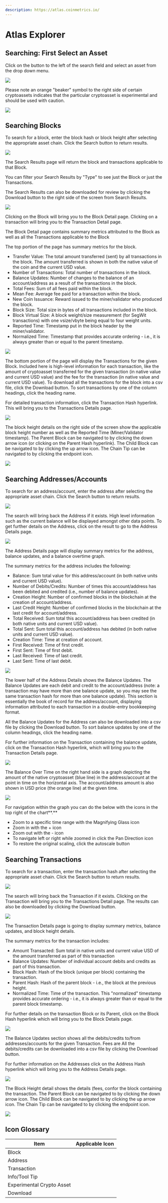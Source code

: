 ```yaml
---
description: https://atlas.coinmetrics.io/
---
```


# Atlas Explorer

## Searching: First Select an Asset

Click on the button to the left of the search field and select an asset from the drop down menu.

![](../.gitbook/assets/Atlas%20Search.png)

Please note an orange "beaker" symbol to the right side of certain cryptoassets indicates that the particular cryptoasset is experimental and should be used with caution.

![](../.gitbook/assets/Atlas%20Asset%20Selector.png)

## Searching Blocks

To search for a block, enter the block hash or block height after selecting the appropriate asset chain. Click the Search button to return results.

![](../.gitbook/assets/Block%20Search.png)

The Search Results page will return the block and transactions applicable to that Block.

You can filter your Search Results by "Type" to see just the Block or just the Transactions.

The Search Results can also be downloaded for review by clicking the Download button to the right side of the screen from Search Results.

![](../.gitbook/assets/Block%20Search%20Results.png)

Clicking on the Block will bring you to the Block Detail page. Clicking on a transaction will bring you to the Transaction Detail page.

The Block Detail page contains summary metrics attributed to the Block as well as all the Transactions applicable to the Block

The top portion of the page has summary metrics for the block.

* Transfer Value: The total amount transferred (sent) by all transactions in the block. The amount transferred is shown in both the native value of the coin and the current USD value.
* Number of Transactions: Total number of transactions in the block.
* Balance Updates: Number of changes to the balance of an account/address as a result of the transactions in the block.
* Total Fees: Sum of all fees paid within the block.
* Mean Fee: Average fee paid for a transaction within the block.
* New Coin Issuance: Reward issued to the miner/validator who produced the block.
* Block Size: Total size in bytes of all transactions included in the block.
* Block Virtual Size: A block weight/size measurement (for SegWit transactions) with one vsize/vbyte being equal to four weight units.
* Reported Time: Timestamp put in the block header by the miner/validator.
* Normalized Time: Timestamp that provides accurate ordering - i.e., it is always greater than or equal to the parent timestamp.

![](../.gitbook/assets/Block%20Summary%20Info%20\(1\).png)

The bottom portion of the page will display the Transactions for the given Block. Included here is high-level information for each transaction, like the amount of cryptoasset transferred for the given transaction (in native value and current USD value) and the fee for the transaction (in native value and current USD value). To download all the transactions for the block into a csv file, click the Download button. To sort transactions by one of the column headings, click the heading name.

For detailed transaction information, click the Transaction Hash hyperlink. This will bring you to the Transactions Details page.

![](../.gitbook/assets/Block%20Transactions.png)

The block height details on the right side of the screen show the applicable block height number as well as the Reported Time (Miner/Validator timestamp). The Parent Block can be navigated to by clicking the down arrow icon (or clicking on the Parent Hash hyperlink). The Child Block can be navigated to by clicking the up arrow icon. The Chain Tip can be navigated to by clicking the endpoint icon.

![](../.gitbook/assets/Block%20Height%20Details.png)

## **Searching Addresses/Accounts**

To search for an address/account, enter the address after selecting the appropriate asset chain. Click the Search button to return results.

![](../.gitbook/assets/Address%20Search.png)

The search will bring back the Address if it exists. High level information such as the current balance will be displayed amongst other data points. To get further details on the Address, click on the result to go to the Address Details page.

![](../.gitbook/assets/Address%20Search%20Results.png)

The Address Details page will display summary metrics for the address, balance updates, and a balance overtime graph.

The summary metrics for the address includes the following:

* Balance: Sum total value for this address/account (in both native units and current USD value).
* Number of Debits/Credits: Number of times this account/address has been debited and credited (i.e., number of balance updates).
* Creation Height: Number of confirmed blocks in the blockchain at the creation of account/address.
* Last Credit Height: Number of confirmed blocks in the blockchain at the last credit for account/address.
* Total Received: Sum total this account/address has been credited (in both native units and current USD value).
* Total Sent: Sum total this account/address has debited (in both native units and current USD value).
* Creation Time: Time at creation of account.
* First Received: Time of first credit.
* First Sent: Time of first debit.
* Last Received: Time of last credit.
* Last Sent: Time of last debit.

![](../.gitbook/assets/Address%20Summary.png)

The lower half of the Address Details shows the Balance Updates. The Balance Updates are each debit and credit to the account/address (note: a transaction may have more than one balance update, so you may see the same transaction hash for more than one balance update). This section is essentially the book of record for the address/account, displaying information attributed to each transaction in a double-entry bookkeeping format.

All the Balance Updates for the Address can also be downloaded into a csv file by clicking the Download button. To sort balance updates by one of the column headings, click the heading name.

For further information on the Transaction containing the balance update, click on the Transaction Hash hyperlink, which will bring you to the Transaction Details page.

![](../.gitbook/assets/Balance%20Update%20Detail.png)

The Balance Over Time on the right hand side is a graph depicting the amount of the native cryptoasset (blue line) in the address/account at the point in time on the horizontal axis. The account/address amount is also shown in USD price (the orange line) at the given time.

![](../.gitbook/assets/Screen%20Shot%202022-07-20%20at%208.51.17%20PM%20\(1\).png)

For navigation within the graph you can do the below with the icons in the top right of the chart\*\*.\*\*

* Zoom to a specific time range with the Magnifying Glass icon
* Zoom in with the + icon
* Zoom out with the - icon
* To navigate left or right while zoomed in click the Pan Direction icon
* To restore the original scaling, click the autoscale button

## **Searching Transactions**

To search for a transaction, enter the transaction hash after selecting the appropriate asset chain. Click the Search button to return results.

![](../.gitbook/assets/Transaction%20Search.png)

The search will bring back the Transaction if it exists. Clicking on the Transaction will bring you to the Transactions Detail page. The results can also be downloaded by clicking the Download button.

![](../.gitbook/assets/Screen%20Shot%202022-07-20%20at%208.59.40%20PM.png)

The Transaction Details page is going to display summary metrics, balance updates, and block height details.

The summary metrics for the transaction includes:

* Amount Transacted: Sum total in native units and current value USD of the amount transferred as part of this transaction
* Balance Updates: Number of individual account debits and credits as part of this transaction.
* Block Hash: Hash of the block (unique per block) containing the transaction.
* Parent Hash: Hash of the parent block - i.e., the block at the previous height.
* Normalized Time: Time of the transaction. This "normalized" timestamp provides accurate ordering - i.e., it is always greater than or equal to the parent block timestamp.

For further details on the transaction Block or its Parent, click on the Block Hash hyperlink which will bring you to the Block Details page.

![](../.gitbook/assets/Transaction%20Summary.png)

The Balance Updates section shows all the debits/credits to/from addresses/accounts for the given Transaction. Fees are All the debits/credits can be downloaded into a csv file by clicking the Download button.

For further information on the Addresses click on the Address Hash hyperlink which will bring you to the Address Details page.

![](../.gitbook/assets/Transaction%20Balance%20Updates.png)

The Block Height detail shows the details (fees, confor the block containing the transaction. The Parent Block can be navigated to by clicking the down arrow icon. The Child Block can be navigated to by clicking the up arrow icon. The Chain Tip can be navigated to by clicking the endpoint icon.

![](../.gitbook/assets/Transaction%20Block%20Details.png)

## Icon Glossary

| Item                      | Applicable Icon                                                                     |
| ------------------------- | ----------------------------------------------------------------------------------- |
| Block                     | <img src="../.gitbook/assets/Block.png" alt="" data-size="line">       |
| Address                   | <img src="../.gitbook/assets/Address1.png" alt="" data-size="line">    |
| Transaction               | <img src="../.gitbook/assets/Transaction.png" alt="" data-size="line"> |
| Info/Tool Tip             | <img src="../.gitbook/assets/Info.png" alt="" data-size="line">        |
| Experimental Crypto Asset | <img src="../.gitbook/assets/Labs.png" alt="" data-size="line">        |
| Download                  | <img src="../.gitbook/assets/Download.png" alt="" data-size="line">    |
